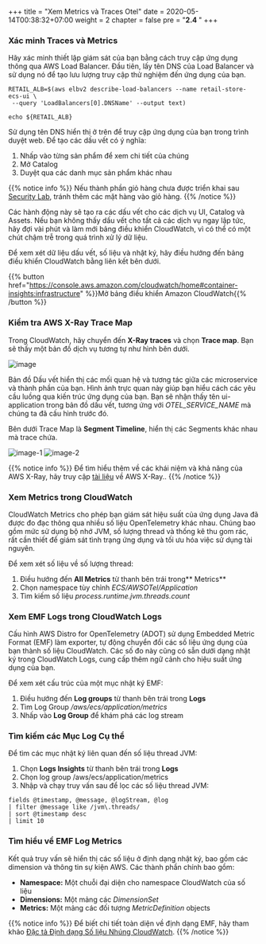 +++
title = "Xem Metrics và Traces Otel"
date = 2020-05-14T00:38:32+07:00
weight = 2
chapter = false
pre = "<b>2.4 </b>"
+++

### Xác minh Traces và Metrics

Hãy xác minh thiết lập giám sát của bạn bằng cách truy cập ứng dụng thông qua AWS Load Balancer. Đầu tiên, lấy tên DNS của Load Balancer và sử dụng nó để tạo lưu lượng truy cập thử nghiệm đến ứng dụng của bạn.

```
RETAIL_ALB=$(aws elbv2 describe-load-balancers --name retail-store-ecs-ui \
 --query 'LoadBalancers[0].DNSName' --output text)

echo ${RETAIL_ALB}
```

Sử dụng tên DNS hiển thị ở trên để truy cập ứng dụng của bạn trong trình duyệt web. Để tạo các dấu vết có ý nghĩa:

1. Nhấp vào từng sản phẩm để xem chi tiết của chúng
2. Mở Catalog
3. Duyệt qua các danh mục sản phẩm khác nhau

{{% notice info %}}
Nếu thành phần giỏ hàng chưa được triển khai sau [Security Lab](https://aws-fcj-ecs-workshop.github.io/Amazon-ECS-Immersion-Day/security/3-iam-roles/), tránh thêm các mặt hàng vào giỏ hàng.
{{% /notice %}}

Các hành động này sẽ tạo ra các dấu vết cho các dịch vụ UI, Catalog và Assets. Nếu bạn không thấy dấu vết cho tất cả các dịch vụ ngay lập tức, hãy đợi vài phút và làm mới bảng điều khiển CloudWatch, vì có thể có một chút chậm trễ trong quá trình xử lý dữ liệu.

Để xem xét dữ liệu dấu vết, số liệu và nhật ký, hãy điều hướng đến bảng điều khiển CloudWatch bằng liên kết bên dưới.

{{% button href="https://console.aws.amazon.com/cloudwatch/home#container-insights:infrastructure" %}}Mở bảng điều khiển Amazon CloudWatch{{% /button %}}

### Kiểm tra AWS X-Ray Trace Map

Trong CloudWatch, hãy chuyển đến **X-Ray traces** và chọn **Trace map**. Bạn sẽ thấy một bản đồ dịch vụ tương tự như hình bên dưới.

![image](/images/5/image.png?width=90pc)

Bản đồ Dấu vết hiển thị các mối quan hệ và tương tác giữa các microservice và thành phần của bạn. Hình ảnh trực quan này giúp bạn hiểu cách các yêu cầu luồng qua kiến trúc ứng dụng của bạn. Bạn sẽ nhận thấy tên ui-application trong bản đồ dấu vết, tương ứng với _OTEL_SERVICE_NAME_ mà chúng ta đã cấu hình trước đó.

Bên dưới Trace Map là **Segment Timeline**, hiển thị các Segments khác nhau mà trace chứa.

![image-1](/images/5/image-1.png?width=90pc)
![image-2](/images/5/image-2.png?width=90pc)

{{% notice info %}}
Để tìm hiểu thêm về các khái niệm và khả năng của AWS X-Ray, hãy truy cập [tài liệu](https://docs.aws.amazon.com/xray/latest/devguide/xray-concepts.html) về AWS X-Ray..
{{% /notice %}}

### Xem Metrics trong CloudWatch

CloudWatch Metrics cho phép bạn giám sát hiệu suất của ứng dụng Java đã được đo đạc thông qua nhiều số liệu OpenTelemetry khác nhau. Chúng bao gồm mức sử dụng bộ nhớ JVM, số lượng thread và thống kê thu gom rác, rất cần thiết để giám sát tình trạng ứng dụng và tối ưu hóa việc sử dụng tài nguyên.

Để xem xét số liệu về số lượng thread:

1. Điều hướng đến **All Metrics** từ thanh bên trái trong** Metrics**
2. Chọn namespace tùy chỉnh _ECS/AWSOTel/Application_
3. Tìm kiếm số liệu _process.runtime.jvm.threads.count_

### Xem EMF Logs trong CloudWatch Logs

Cấu hình AWS Distro for OpenTelemetry (ADOT) sử dụng Embedded Metric Format (EMF) làm exporter, tự động chuyển đổi các số liệu ứng dụng của bạn thành số liệu CloudWatch. Các số đo này cũng có sẵn dưới dạng nhật ký trong CloudWatch Logs, cung cấp thêm ngữ cảnh cho hiệu suất ứng dụng của bạn.

Để xem xét cấu trúc của một mục nhật ký EMF:

1. Điều hướng đến **Log groups** từ thanh bên trái trong **Logs**
2. Tìm Log Group _/aws/ecs/application/metrics_
3. Nhấp vào **Log Group** để khám phá các log stream

### Tìm kiếm các Mục Log Cụ thể

Để tìm các mục nhật ký liên quan đến số liệu thread JVM:

1. Chọn **Logs Insights** từ thanh bên trái trong **Logs**
2. Chọn log group /aws/ecs/application/metrics
3. Nhập và chạy truy vấn sau để lọc các số liệu thread JVM:

```
fields @timestamp, @message, @logStream, @log
| filter @message like /jvm\.threads/
| sort @timestamp desc
| limit 10
```

### Tìm hiểu về EMF Log Metrics

Kết quả truy vấn sẽ hiển thị các số liệu ở định dạng nhật ký, bao gồm các dimension và thông tin sự kiện AWS. Các thành phần chính bao gồm:

- **Namespace:** Một chuỗi đại diện cho namespace CloudWatch của số liệu
- **Dimensions:** Một mảng các _DimensionSet_
- **Metrics:** Một mảng các đối tượng _MetricDefinition_ objects

{{% notice info %}}
Để biết chi tiết toàn diện về định dạng EMF, hãy tham khảo [Đặc tả Định dạng Số liệu Nhúng CloudWatch](https://docs.aws.amazon.com/AmazonCloudWatch/latest/monitoring/CloudWatch_Embedded_Metric_Format_Specification.html).
{{% /notice %}}
